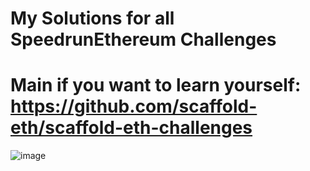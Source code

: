 # My Solutions for all SpeedrunEthereum Challenges

# Main if you want to learn yourself: https://github.com/scaffold-eth/scaffold-eth-challenges

![image](https://user-images.githubusercontent.com/69587947/209436882-dc6f4252-7d4d-474c-b5ce-515425603bb1.png)
